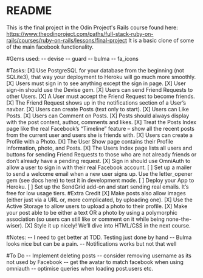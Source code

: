 # README

This is the final project in the Odin Project's Rails course found here:
https://www.theodinproject.com/paths/full-stack-ruby-on-rails/courses/ruby-on-rails/lessons/final-project
It is a basic clone of some of the main facebook functionality.

#Gems used:
-- devise
-- guard
-- bulma
-- fa_icons

#Tasks:
[X] Use PostgreSQL for your database from the beginning (not SQLite3), that way your deployment to Heroku will go much more smoothly. 
[X] Users must sign in to see anything except the sign in page.
[X] User sign-in should use the Devise gem. 
[X] Users can send Friend Requests to other Users.
[X] A User must accept the Friend Request to become friends.
[X] The Friend Request shows up in the notifications section of a User’s navbar.
[X] Users can create Posts (text only to start).
[X] Users can Like Posts.
[X] Users can Comment on Posts.
[X] Posts should always display with the post content, author, comments and likes.
[X] Treat the Posts Index page like the real Facebook’s “Timeline” feature – show all the recent posts from the current user and users she is friends with.
[X] Users can create a Profile with a Photo.
[X] The User Show page contains their Profile information, photo, and Posts.
[X] The Users Index page lists all users and buttons for sending Friend Requests to those who are not already friends or don’t already have a pending request.
[X] Sign in should use OmniAuth to allow a user to sign in with their real Facebook account. 
[ ] Set up a mailer to send a welcome email when a new user signs up. Use the letter_opener gem (see docs here) to test it in development mode.
[ ] Deploy your App to Heroku.
[ ] Set up the SendGrid add-on and start sending real emails. It’s free for low usage tiers.
#Extra Credit
[X] Make posts also allow images (either just via a URL or, more complicated, by uploading one).
[X] Use the Active Storage to allow users to upload a photo to their profile.
[X] Make your post able to be either a text OR a photo by using a polymorphic association (so users can still like or comment on it while being none-the-wiser).
[X] Style it up nicely! We’ll dive into HTML/CSS in the next course.


#Notes:
-- I need to get better at TDD. Testing just done by hand
-- Bulma looks nice but can be a pain.
-- Notifications works but not that well

#To Do
-- Implement deleting posts
-- consider removing username as its not used by Facebook
-- get the avatar to match facebook when using omniauth
-- optimise queries when loading post.users etc.